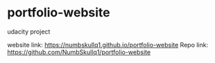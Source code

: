 # portfolio-website
udacity project

website link: https://numbskullq1.github.io/portfolio-website
Repo link: https://github.com/NumbSkullq1/portfolio-website
